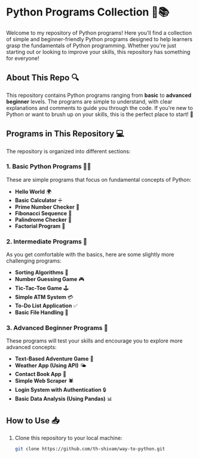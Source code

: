 # Python Programs Collection 🐍📚

Welcome to my repository of Python programs! Here you'll find a collection of simple and beginner-friendly Python programs designed to help learners grasp the fundamentals of Python programming. Whether you're just starting out or looking to improve your skills, this repository has something for everyone!

## About This Repo 🔍

This repository contains Python programs ranging from **basic** to **advanced beginner** levels. The programs are simple to understand, with clear explanations and comments to guide you through the code. If you're new to Python or want to brush up on your skills, this is the perfect place to start! 🏁

## Programs in This Repository 💻

The repository is organized into different sections:

### 1. **Basic Python Programs 🧑‍💻**

These are simple programs that focus on fundamental concepts of Python:

- **Hello World** 🌍
- **Basic Calculator** ➗
- **Prime Number Checker** 🔢
- **Fibonacci Sequence** 🔢
- **Palindrome Checker** 🔄
- **Factorial Program** 🎲

### 2. **Intermediate Programs 🚀**

As you get comfortable with the basics, here are some slightly more challenging programs:

- **Sorting Algorithms** 🧮
- **Number Guessing Game** 🎮
- **Tic-Tac-Toe Game** 🕹️
- **Simple ATM System** 💳
- **To-Do List Application** ✅
- **Basic File Handling** 📂

### 3. **Advanced Beginner Programs 🔧**

These programs will test your skills and encourage you to explore more advanced concepts:

- **Text-Based Adventure Game** 🏰
- **Weather App (Using API)** 🌤️
- **Contact Book App** 📇
- **Simple Web Scraper** 🕷️
- **Login System with Authentication** 🔒
- **Basic Data Analysis (Using Pandas)** 📊

## How to Use 📥

1. Clone this repository to your local machine:
   ```bash
   git clone https://github.com/th-shivam/way-to-python.git
